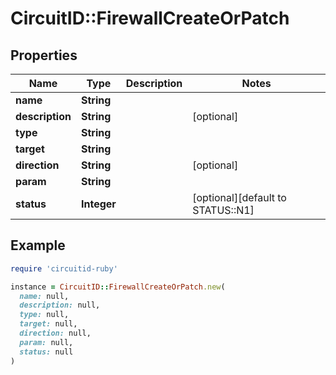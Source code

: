 # CircuitID::FirewallCreateOrPatch

## Properties

| Name | Type | Description | Notes |
| ---- | ---- | ----------- | ----- |
| **name** | **String** |  |  |
| **description** | **String** |  | [optional] |
| **type** | **String** |  |  |
| **target** | **String** |  |  |
| **direction** | **String** |  | [optional] |
| **param** | **String** |  |  |
| **status** | **Integer** |  | [optional][default to STATUS::N1] |

## Example

```ruby
require 'circuitid-ruby'

instance = CircuitID::FirewallCreateOrPatch.new(
  name: null,
  description: null,
  type: null,
  target: null,
  direction: null,
  param: null,
  status: null
)
```

